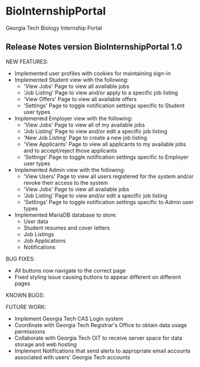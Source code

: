 # BioInternshipPortal
Georgia Tech Biology Internship Portal

## Release Notes version BioInternshipPortal 1.0
NEW FEATURES:
* Implemented user profiles with cookies for maintaining sign-in
* Implemented Student view with the following:
	* 'View Jobs' Page to view all available jobs
	* 'Job Listing' Page to view and/or apply to a specific job listing
	* 'View Offers' Page to view all available offers
	* 'Settings' Page to toggle notification settings specific to Student user types
* Implemented Employer view with the following:
	* 'View Jobs' Page to view all of my available jobs
	* 'Job Listing' Page to view and/or edit a specific job listing
	* 'New Job Listing' Page to create a new job listing
	* 'View Applicants' Page to view all applicants to my available jobs and to accept/reject those applicants
	* 'Settings' Page to toggle notification settings specific to Employer user types
* Implemented Admin view with the following:
	* 'View Users' Page to view all users registered for the system and/or revoke their access to the system
	* 'View Jobs' Page to view all available jobs
	* 'Job Listing' Page to view and/or edit a specific job listing
	* 'Settings' Page to toggle notification settings specific to Admin user types
* Implemented MariaDB database to store:
	* User data
	* Student resumes and cover letters
	* Job Listings
	* Job Applications
	* Notifications

BUG FIXES:
* All buttons now navigate to the correct page
* Fixed styling issue causing buttons to appear different on different pages

KNOWN BUGS: 

FUTURE WORK:
* Implement Georgia Tech CAS Login system
* Coordinate with Georgia Tech Registrar's Office to obtain data usage permissions
* Collaborate with Georgia Tech OIT to receive server space for data storage and web hosting
* Implement Notifications that send alerts to appropriate email accounts associated with users' Georgia Tech accounts

